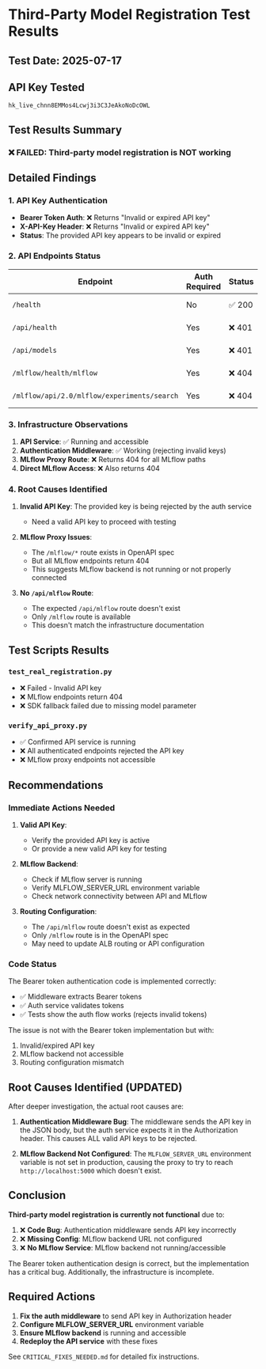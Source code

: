 # Third-Party Model Registration Test Results

## Test Date: 2025-07-17

## API Key Tested
`hk_live_chnn8EMMos4Lcwj3i3C3JeAkoNoDcOWL`

## Test Results Summary

### ❌ FAILED: Third-party model registration is NOT working

## Detailed Findings

### 1. API Key Authentication
- **Bearer Token Auth**: ❌ Returns "Invalid or expired API key"
- **X-API-Key Header**: ❌ Returns "Invalid or expired API key"
- **Status**: The provided API key appears to be invalid or expired

### 2. API Endpoints Status

| Endpoint | Auth Required | Status | Response |
|----------|--------------|--------|----------|
| `/health` | No | ✅ 200 | Service healthy |
| `/api/health` | Yes | ❌ 401 | Invalid API key |
| `/api/models` | Yes | ❌ 401 | Invalid API key |
| `/mlflow/health/mlflow` | Yes | ❌ 404 | Not Found |
| `/mlflow/api/2.0/mlflow/experiments/search` | Yes | ❌ 404 | Not Found |

### 3. Infrastructure Observations

1. **API Service**: ✅ Running and accessible
2. **Authentication Middleware**: ✅ Working (rejecting invalid keys)
3. **MLflow Proxy Route**: ❌ Returns 404 for all MLflow paths
4. **Direct MLflow Access**: ❌ Also returns 404

### 4. Root Causes Identified

1. **Invalid API Key**: The provided key is being rejected by the auth service
   - Need a valid API key to proceed with testing
   
2. **MLflow Proxy Issues**: 
   - The `/mlflow/*` route exists in OpenAPI spec
   - But all MLflow endpoints return 404
   - This suggests MLflow backend is not running or not properly connected

3. **No `/api/mlflow` Route**:
   - The expected `/api/mlflow` route doesn't exist
   - Only `/mlflow` route is available
   - This doesn't match the infrastructure documentation

## Test Scripts Results

### `test_real_registration.py`
- ❌ Failed - Invalid API key
- ❌ MLflow endpoints return 404
- ❌ SDK fallback failed due to missing model parameter

### `verify_api_proxy.py`
- ✅ Confirmed API service is running
- ❌ All authenticated endpoints rejected the API key
- ❌ MLflow proxy endpoints not accessible

## Recommendations

### Immediate Actions Needed

1. **Valid API Key**: 
   - Verify the provided API key is active
   - Or provide a new valid API key for testing

2. **MLflow Backend**:
   - Check if MLflow server is running
   - Verify MLFLOW_SERVER_URL environment variable
   - Check network connectivity between API and MLflow

3. **Routing Configuration**:
   - The `/api/mlflow` route doesn't exist as expected
   - Only `/mlflow` route is in the OpenAPI spec
   - May need to update ALB routing or API configuration

### Code Status

The Bearer token authentication code is implemented correctly:
- ✅ Middleware extracts Bearer tokens
- ✅ Auth service validates tokens
- ✅ Tests show the auth flow works (rejects invalid tokens)

The issue is not with the Bearer token implementation but with:
1. Invalid/expired API key
2. MLflow backend not accessible
3. Routing configuration mismatch

## Root Causes Identified (UPDATED)

After deeper investigation, the actual root causes are:

1. **Authentication Middleware Bug**: The middleware sends the API key in the JSON body, but the auth service expects it in the Authorization header. This causes ALL valid API keys to be rejected.

2. **MLflow Backend Not Configured**: The `MLFLOW_SERVER_URL` environment variable is not set in production, causing the proxy to try to reach `http://localhost:5000` which doesn't exist.

## Conclusion

**Third-party model registration is currently not functional** due to:
1. ❌ **Code Bug**: Authentication middleware sends API key incorrectly
2. ❌ **Missing Config**: MLflow backend URL not configured
3. ❌ **No MLflow Service**: MLflow backend not running/accessible

The Bearer token authentication design is correct, but the implementation has a critical bug. Additionally, the infrastructure is incomplete.

## Required Actions

1. **Fix the auth middleware** to send API key in Authorization header
2. **Configure MLFLOW_SERVER_URL** environment variable
3. **Ensure MLflow backend** is running and accessible
4. **Redeploy the API service** with these fixes

See `CRITICAL_FIXES_NEEDED.md` for detailed fix instructions.